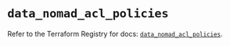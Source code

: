 # `data_nomad_acl_policies`

Refer to the Terraform Registry for docs: [`data_nomad_acl_policies`](https://registry.terraform.io/providers/hashicorp/nomad/2.3.1/docs/data-sources/acl_policies).
